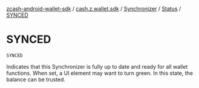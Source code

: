 [zcash-android-wallet-sdk](../../../index.md) / [cash.z.wallet.sdk](../../index.md) / [Synchronizer](../index.md) / [Status](index.md) / [SYNCED](./-s-y-n-c-e-d.md)

# SYNCED

`SYNCED`

Indicates that this Synchronizer is fully up to date and ready for all wallet functions.
When set, a UI element may want to turn green. In this state, the balance can be trusted.


